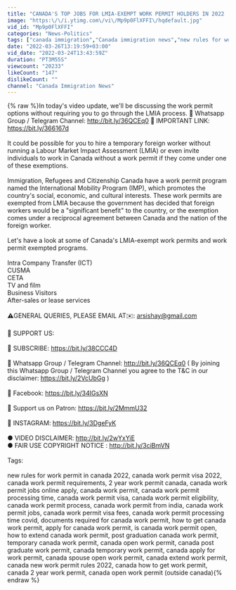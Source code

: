 ```yaml
---
title: "CANADA'S TOP JOBS FOR LMIA-EXEMPT WORK PERMIT HOLDERS IN 2022 | CANADA WORK PERMIT 2022"
image: "https:\/\/i.ytimg.com\/vi\/Mp9p0FlXFFI\/hqdefault.jpg"
vid_id: "Mp9p0FlXFFI"
categories: "News-Politics"
tags: ["canada immigration","Canada immigration news","new rules for work permit in canada 2022"]
date: "2022-03-26T13:19:59+03:00"
vid_date: "2022-03-24T13:43:59Z"
duration: "PT3M55S"
viewcount: "20233"
likeCount: "147"
dislikeCount: ""
channel: "Canada Immigration News"
---
```

{% raw %}In today's video update, we'll be discussing the work permit options without requiring you to go through the LMIA process. 🔴 Whatsapp Group / Telegram Channel: <a rel="nofollow" target="blank" href="http://bit.ly/36QCEq0">http://bit.ly/36QCEq0</a>  🔴 IMPORTANT LINK: <a rel="nofollow" target="blank" href="https://bit.ly/366167d">https://bit.ly/366167d</a><br /><br />It could be possible for you to hire a temporary foreign worker without running a Labour Market Impact Assessment (LMIA) or even invite individuals to work in Canada without a work permit if they come under one of these exemptions.<br /><br />Immigration, Refugees and Citizenship Canada have a work permit program named the International Mobility Program (IMP), which promotes the country's social, economic, and cultural interests. These work permits are exempted from LMIA because the government has decided that foreign workers would be a &quot;significant benefit&quot; to the country, or the exemption comes under a reciprocal agreement between Canada and the nation of the foreign worker.<br /><br />Let's have a look at some of Canada's LMIA-exempt work permits and work permit exempted programs.<br /><br />Intra Company Transfer (ICT)<br />CUSMA<br />CETA<br />TV and film<br />Business Visitors<br />After-sales or lease services<br /><br />⚠️GENERAL QUERIES, PLEASE EMAIL AT✉️: arsishay@gmail.com<br /><br />🔴 SUPPORT US:<br /><br />🔴 SUBSCRIBE: <a rel="nofollow" target="blank" href="https://bit.ly/38CCC4D">https://bit.ly/38CCC4D</a> <br /><br />🔴 Whatsapp Group / Telegram Channel: <a rel="nofollow" target="blank" href="http://bit.ly/36QCEq0">http://bit.ly/36QCEq0</a> ( By joining this Whatsapp Group / Telegram Channel you agree to the T&amp;C in our disclaimer: <a rel="nofollow" target="blank" href="https://bit.ly/2VcUbGg">https://bit.ly/2VcUbGg</a> )<br /><br />🔴 Facebook: <a rel="nofollow" target="blank" href="https://bit.ly/34IGsXN">https://bit.ly/34IGsXN</a>  <br /><br />🔴 Support us on Patron:  <a rel="nofollow" target="blank" href="https://bit.ly/2MmmU32">https://bit.ly/2MmmU32</a><br /><br />🔹 INSTAGRAM: <a rel="nofollow" target="blank" href="https://bit.ly/3DgeFyK">https://bit.ly/3DgeFyK</a><br /><br />● VIDEO DISCLAIMER: <a rel="nofollow" target="blank" href="http://bit.ly/2wYxYiE">http://bit.ly/2wYxYiE</a><br />● FAIR USE COPYRIGHT NOTICE : <a rel="nofollow" target="blank" href="http://bit.ly/3ciBmVN">http://bit.ly/3ciBmVN</a><br /><br />Tags:<br /><br />new rules for work permit in canada 2022, canada work permit visa 2022, canada work permit requirements, 2 year work permit canada, canada work permit jobs online apply, canada work permit, canada work permit processing time, canada work permit visa, canada work permit eligibility, canada work permit process, canada work permit from india, canada work permit jobs, canada work permit visa fees, canada work permit processing time covid, documents required for canada work permit, how to get canada work permit, apply for canada work permit, is canada work permit open, how to extend canada work permit, post graduation canada work permit, temporary canada work permit, canada open work permit, canada post graduate work permit, canada temporary work permit, canada apply for work permit, canada spouse open work permit, canada extend work permit, canada new work permit rules 2022, canada how to get work permit, canada 2 year work permit, canada open work permit (outside canada){% endraw %}
